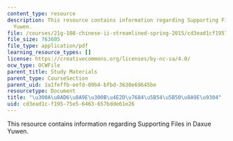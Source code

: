 ```yaml
---
content_type: resource
description: This resource contains information regarding Supporting Files in Daxue
  Yuwen.
file: /courses/21g-108-chinese-ii-streamlined-spring-2015/cd3ead1cf19575e56463657bdde61e26_MIT21G_108S15_mengz-ft.pdf
file_size: 763605
file_type: application/pdf
learning_resource_types: []
license: https://creativecommons.org/licenses/by-nc-sa/4.0/
ocw_type: OCWFile
parent_title: Study Materials
parent_type: CourseSection
parent_uid: 1a1feffb-eefd-09b4-bfbd-3630e69645be
resourcetype: Document
title: "\u300A\u8AD6\u8A9E\u300B\u4E2D\u7684\u5B54\u5B50\u8A9E\u9304"
uid: cd3ead1c-f195-75e5-6463-657bdde61e26
---
```

This resource contains information regarding Supporting Files in Daxue Yuwen.